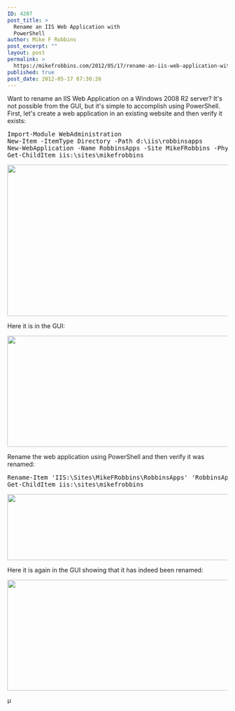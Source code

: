 ```yaml
---
ID: 4207
post_title: >
  Rename an IIS Web Application with
  PowerShell
author: Mike F Robbins
post_excerpt: ""
layout: post
permalink: >
  https://mikefrobbins.com/2012/05/17/rename-an-iis-web-application-with-powershell/
published: true
post_date: 2012-05-17 07:30:26
---
```

Want to rename an IIS Web Application on a Windows 2008 R2 server? It's not possible from the GUI, but it's simple to accomplish using PowerShell. First, let's create a web application in an existing website and then verify it exists:
<pre class="lang:ps decode:true">Import-Module WebAdministration
New-Item -ItemType Directory -Path d:\iis\robbinsapps
New-WebApplication -Name RobbinsApps -Site MikeFRobbins -PhysicalPath d:\iis\robbinsapps -ApplicationPool "ASP.NET v4.0"
Get-ChildItem iis:\sites\mikefrobbins</pre>
<a href="http://mikefrobbins.com/wp-content/uploads/2012/05/ren-webapp1.png"><img class="alignnone size-full wp-image-4208" title="ren-webapp1" alt="" src="http://mikefrobbins.com/wp-content/uploads/2012/05/ren-webapp1.png" width="640" height="346" /></a>

Here it is in the GUI:

<a href="http://mikefrobbins.com/wp-content/uploads/2012/05/ren-webapp2.png"><img class="alignnone size-full wp-image-4209" title="ren-webapp2" alt="" src="http://mikefrobbins.com/wp-content/uploads/2012/05/ren-webapp2.png" width="533" height="254" /></a>

Rename the web application using PowerShell and then verify it was renamed:
<pre class="lang:ps decode:true">Rename-Item 'IIS:\Sites\MikeFRobbins\RobbinsApps' 'RobbinsApps-Archive'
Get-ChildItem iis:\sites\mikefrobbins</pre>
<a href="http://mikefrobbins.com/wp-content/uploads/2012/05/ren-webapp3.png"><img class="alignnone size-full wp-image-4210" title="ren-webapp3" alt="" src="http://mikefrobbins.com/wp-content/uploads/2012/05/ren-webapp3.png" width="640" height="151" /></a>

Here it is again in the GUI showing that it has indeed been renamed:

<a href="http://mikefrobbins.com/wp-content/uploads/2012/05/ren-webapp4.png"><img class="alignnone size-full wp-image-4211" title="ren-webapp4" alt="" src="http://mikefrobbins.com/wp-content/uploads/2012/05/ren-webapp4.png" width="640" height="253" /></a>

µ
